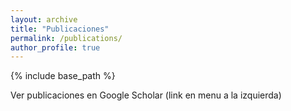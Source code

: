 ```yaml
---
layout: archive
title: "Publicaciones"
permalink: /publications/
author_profile: true
---
```


{% include base_path %}

Ver publicaciones en Google Scholar (link en menu a la izquierda)


<!--{% if author.googlescholar %}-->
<!--  You can also find my articles on <u><a href="{{author.googlescholar}}">my Google Scholar profile</a>.</u>-->
<!--{% endif %}-->

<!--{% include base_path %}-->

<!--{% for post in site.publications reversed %}-->
<!--  {% include archive-single.html %}-->
<!--{% endfor %}-->
